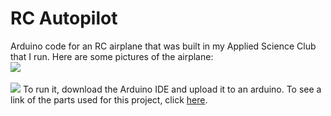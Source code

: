 # RC Autopilot

Arduino code for an RC airplane that was built in my Applied Science Club that I run. Here are some pictures of the airplane:
<br>
<img src="http://raymoverse.herokuapp.com/img/fighter.jpg">
<br><br>
<img src="http://raymoverse.herokuapp.com/img/mini_baron.jpg">
To run it, download the Arduino IDE and upload it to an arduino. To see a link of the parts used for this project, click <a href="https://docs.google.com/spreadsheets/d/1VwyDXCYU0SSU_XjS8L3A00dATwfedwvBiznNkNmUgtA/edit?usp=sharing" target="__blank">here</a>.
